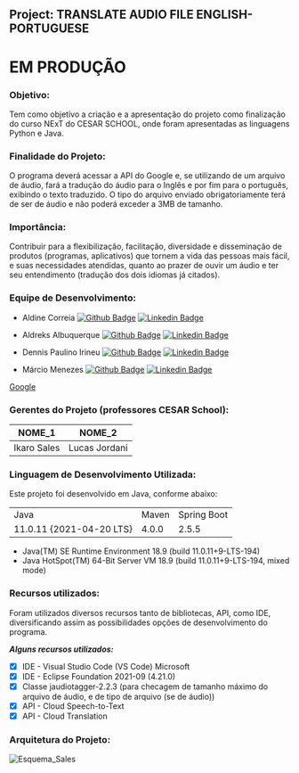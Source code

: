 ## Project: TRANSLATE AUDIO FILE ENGLISH-PORTUGUESE

# EM PRODUÇÃO

### Objetivo:
  Tem como objetivo a criação e a apresentação do projeto como finalização do curso NExT do CESAR SCHOOL, onde foram apresentadas as linguagens Python e Java.

### Finalidade do Projeto:
  O programa deverá acessar a API do Google e, se utilizando de um arquivo de áudio, fará a tradução do áudio para o Inglês e por fim para o português, exibindo o texto traduzido. O tipo do arquivo enviado obrigatoriamente terá de ser de áudio e não poderá exceder a 3MB de tamanho.
  
### Importância:
  Contribuir para a flexibilização, facilitação, diversidade e disseminação de produtos (programas, aplicativos) que tornem a vida das pessoas mais fácil, e suas necessidades atendidas, quanto ao prazer de ouvir um áudio e ter seu entendimento (tradução dos dois idiomas já citados). 

### Equipe de Desenvolvimento:

- Aldine Correia 
[![Github Badge](https://img.shields.io/badge/-Github-000?style=flat-square&logo=Github&logoColor=white&link=https:https://github.com/aldinecorreia)](https://github.com/aldinecorreia)
[![Linkedin Badge](https://img.shields.io/badge/-LinkedIn-blue?style=flat-square&logo=Linkedin&logoColor=white&link=//linkedin.com/in/aldine-correia-3098847b)](//linkedin.com/in/aldine-correia-3098847b)

- Aldreks Albuquerque 
[![Github Badge](https://img.shields.io/badge/-Github-000?style=flat-square&logo=Github&logoColor=white&link=https://github.com/Aldreks)](https://github.com/Aldreks)
[![Linkedin Badge](https://img.shields.io/badge/-LinkedIn-blue?style=flat-square&logo=Linkedin&logoColor=white&link=//linkedin.com/in/aldreks-albuquerque-92b46797)](//linkedin.com/in/aldreks-albuquerque-92b46797)

- Dennis Paulino Irineu 
[![Github Badge](https://img.shields.io/badge/-Github-000?style=flat-square&logo=Github&logoColor=white&link=https://github.com/DennisIrineu)](https://github.com/DennisIrineu)
[![Linkedin Badge](https://img.shields.io/badge/-LinkedIn-blue?style=flat-square&logo=Linkedin&logoColor=white&link=https://www.linkedin.com/in/dennis-irineu-642925170/)](https://www.linkedin.com/in/dennis-irineu-642925170/)

- Márcio Menezes 
[![Github Badge](https://img.shields.io/badge/-Github-000?style=flat-square&logo=Github&logoColor=white&link=https://github.com/Marcio-msf)](https://github.com/Marcio-msf)
[![Linkedin Badge](https://img.shields.io/badge/-LinkedIn-blue?style=flat-square&logo=Linkedin&logoColor=white&link=https://www.linkedin.com/in/marcio-menezes/)](https://www.linkedin.com/in/marcio-menezes/)

[Google](https://www.google.com/)

### Gerentes do Projeto (professores CESAR School):

|     NOME_1     |     NOME_2      |
|----------------|-----------------|
|  Ikaro Sales   |  Lucas Jordani  |

### Linguagem de Desenvolvimento Utilizada:
  Este projeto foi desenvolvido em Java, conforme abaixo: 
  
  <table>
  <tr>
    <td>Java</td>
    <td>Maven</td>    
    <td>Spring Boot</td>
  </tr>
  <tr>
    <td>11.0.11 {2021-04-20 LTS}</td> 
    <td>4.0.0</td>
    <td>2.5.5</td>
  </tr>
</table>

  - Java(TM) SE Runtime Environment 18.9 (build 11.0.11+9-LTS-194)
  - Java HotSpot(TM) 64-Bit Server VM 18.9 (build 11.0.11+9-LTS-194, mixed mode)

### Recursos utilizados:
  Foram utilizados diversos recursos tanto de bibliotecas, API, como IDE, diversificando assim as possibilidades opções de desenvolvimento do programa.
  
***Alguns recursos utilizados:***
- [x] IDE - Visual Studio Code (VS Code) Microsoft
- [x] IDE - Eclipse Foundation 2021-09 (4.21.0)
- [x] Classe jaudiotagger-2.2.3 (para checagem de tamanho máximo do arquivo de áudio, e de tipo de arquivo (se de áudio))
- [x] API - Cloud Speech-to-Text 
- [x] API - Cloud Translation 

### Arquitetura do Projeto:

![Esquema_Sales](https://user-images.githubusercontent.com/89612983/139459371-b08d02a7-0be3-41f7-b0dc-56f62a578cda.jpg)

